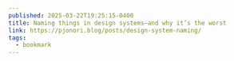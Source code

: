 ```yaml
---
published: 2025-03-22T19:25:15-0400
title: Naming things in design systems–and why it’s the worst
link: https://pjonori.blog/posts/design-system-naming/
tags:
  - bookmark
---
```

